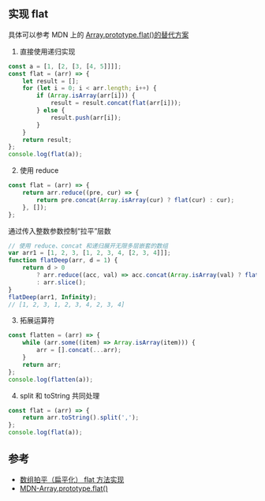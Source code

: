 ## 实现 flat

具体可以参考 MDN 上的 [Array.prototype.flat()的替代方案](https://developer.mozilla.org/zh-CN/docs/Web/JavaScript/Reference/Global_Objects/Array/flat#%E6%9B%BF%E4%BB%A3%E6%96%B9%E6%A1%88)

1. 直接使用递归实现

```js
const a = [1, [2, [3, [4, 5]]]];
const flat = (arr) => {
    let result = [];
    for (let i = 0; i < arr.length; i++) {
        if (Array.isArray(arr[i])) {
            result = result.concat(flat(arr[i]));
        } else {
            result.push(arr[i]);
        }
    }
    return result;
};
console.log(flat(a));
```

2. 使用 reduce

```js
const flat = (arr) => {
    return arr.reduce((pre, cur) => {
        return pre.concat(Array.isArray(cur) ? flat(cur) : cur);
    }, []);
};
```

通过传入整数参数控制“拉平”层数

```js
// 使用 reduce、concat 和递归展开无限多层嵌套的数组
var arr1 = [1, 2, 3, [1, 2, 3, 4, [2, 3, 4]]];
function flatDeep(arr, d = 1) {
    return d > 0
        ? arr.reduce((acc, val) => acc.concat(Array.isArray(val) ? flatDeep(val, d - 1) : val), [])
        : arr.slice();
}
flatDeep(arr1, Infinity);
// [1, 2, 3, 1, 2, 3, 4, 2, 3, 4]
```

3. 拓展运算符

```js
const flatten = (arr) => {
    while (arr.some((item) => Array.isArray(item))) {
        arr = [].concat(...arr);
    }
    return arr;
};
console.log(flatten(a));
```

4. split 和 toString 共同处理

```js
const flat = (arr) => {
    return arr.toString().split(',');
};
console.log(flat(a));
```

## 参考

-   [数组拍平（扁平化） flat 方法实现](https://segmentfault.com/a/1190000021366004)
-   [MDN-Array.prototype.flat()](https://developer.mozilla.org/zh-CN/docs/Web/JavaScript/Reference/Global_Objects/Array/flat)
